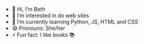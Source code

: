- 👋 Hi, I’m Beth
- 👀 I’m interested in do web sites 
- 🌱 I’m currently learning Python, JS, HTML and CSS
- 😄 Pronouns: She/her
- ⚡ Fun fact: I like books 📚
